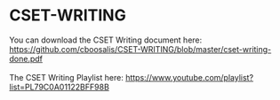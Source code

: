 # CSET-WRITING
You can download the CSET Writing document here: https://github.com/cboosalis/CSET-WRITING/blob/master/cset-writing-done.pdf
<br>
<br>
The CSET Writing Playlist here: https://www.youtube.com/playlist?list=PL79C0A01122BFF98B
<br>
<br>

